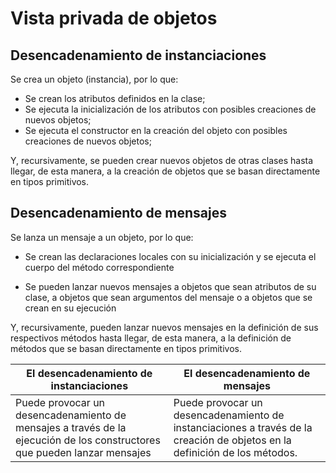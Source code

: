 # Vista privada de objetos

## Desencadenamiento de instanciaciones

Se crea un objeto (instancia), por lo que:

- Se crean los atributos definidos en la clase;
- Se ejecuta la inicialización de los atributos con posibles creaciones de nuevos objetos;
- Se ejecuta el constructor en la creación del objeto con posibles creaciones de nuevos objetos;

Y, recursivamente, se pueden crear nuevos objetos de otras clases hasta llegar, de esta manera, a la creación de objetos que se basan directamente en tipos primitivos.

## Desencadenamiento de mensajes

Se lanza un mensaje a un objeto, por lo que:

- Se crean las declaraciones locales con su inicialización y se ejecuta el cuerpo del método correspondiente

- Se pueden lanzar nuevos mensajes a objetos que sean atributos de su clase, a objetos que sean argumentos del mensaje o a objetos que se crean en su ejecución

Y, recursivamente, pueden lanzar nuevos mensajes en la definición de sus respectivos métodos hasta llegar, de esta manera, a la definición de métodos que se basan directamente en tipos primitivos.

|El desencadenamiento de instanciaciones|El desencadenamiento de mensajes|
|-|-|
|Puede provocar un desencadenamiento de mensajes a través de la ejecución de los constructores que pueden lanzar mensajes|Puede provocar un desencadenamiento de instanciaciones a través de la creación de objetos en la definición de los métodos.

